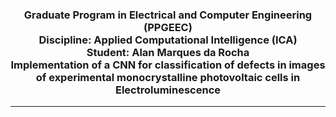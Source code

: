 <h3 align="center"> Graduate Program in Electrical and Computer Engineering (PPGEEC) <br>
Discipline: Applied Computational Intelligence (ICA) </br>
Student: Alan Marques da Rocha </br>
Implementation of a CNN for classification of defects in images of experimental monocrystalline photovoltaic cells in Electroluminescence </h3>

---
